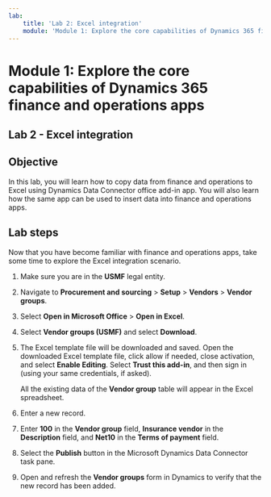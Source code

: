 ```yaml
---
lab:
    title: 'Lab 2: Excel integration'
    module: 'Module 1: Explore the core capabilities of Dynamics 365 finance and operations apps'
---
```


# Module 1: Explore the core capabilities of Dynamics 365 finance and operations apps

## Lab 2 - Excel integration

## Objective

In this lab, you will learn how to copy data from finance and operations to Excel using Dynamics Data Connector office add-in app. You will also learn how the same app can be used to insert data into finance and operations apps.

## Lab steps

Now that you have become familiar with finance and operations apps, take some time to explore the Excel integration scenario.

1. Make sure you are in the **USMF** legal entity.

2. Navigate to **Procurement and sourcing** > **Setup** > **Vendors** > **Vendor groups**.

3. Select **Open in Microsoft Office** > **Open in Excel**.

4. Select **Vendor groups (USMF)** and select **Download**. 

5. The Excel template file will be downloaded and saved. Open the downloaded Excel template file, click allow if needed, close activation, and select **Enable Editing**. Select **Trust this add-in**, and then sign in (using your same credentials, if asked). 

	All the existing data of the **Vendor group** table will appear in the Excel spreadsheet. 

6. Enter a new record. 

7. Enter **100** in the **Vendor group** field, **Insurance vendor** in the **Description** field, and **Net10** in the **Terms of payment** field. 

8. Select the **Publish** button in the Microsoft Dynamics Data Connector task pane. 

9. Open and refresh the **Vendor groups** form in Dynamics to verify that the new record has been added. 

